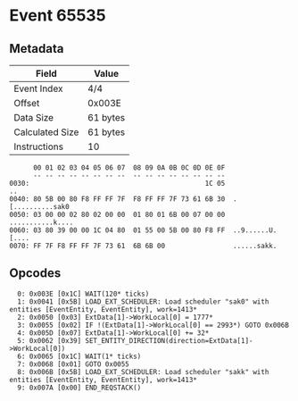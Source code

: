 # Event 65535

## Metadata

| Field           | Value    |
|-----------------|----------|
| Event Index     | 4/4      |
| Offset          | 0x003E   |
| Data Size       | 61 bytes |
| Calculated Size | 61 bytes |
| Instructions    | 10       |

```
      00 01 02 03 04 05 06 07  08 09 0A 0B 0C 0D 0E 0F
      -- -- -- -- -- -- -- --  -- -- -- -- -- -- -- --
0030:                                            1C 05                ..
0040: 80 5B 00 80 F8 FF FF 7F  F8 FF FF 7F 73 61 6B 30  .[..........sak0
0050: 03 00 00 02 80 02 00 00  01 80 01 6B 00 07 00 00  ...........k....
0060: 03 80 39 00 00 1C 04 80  01 55 00 5B 00 80 F8 FF  ..9......U.[....
0070: FF 7F F8 FF FF 7F 73 61  6B 6B 00                 ......sakk.     
```

## Opcodes

```
  0: 0x003E [0x1C] WAIT(120* ticks)
  1: 0x0041 [0x5B] LOAD_EXT_SCHEDULER: Load scheduler "sak0" with entities [EventEntity, EventEntity], work=1413*
  2: 0x0050 [0x03] ExtData[1]->WorkLocal[0] = 1777*
  3: 0x0055 [0x02] IF !(ExtData[1]->WorkLocal[0] == 2993*) GOTO 0x006B
  4: 0x005D [0x07] ExtData[1]->WorkLocal[0] += 32*
  5: 0x0062 [0x39] SET_ENTITY_DIRECTION(direction=ExtData[1]->WorkLocal[0])
  6: 0x0065 [0x1C] WAIT(1* ticks)
  7: 0x0068 [0x01] GOTO 0x0055
  8: 0x006B [0x5B] LOAD_EXT_SCHEDULER: Load scheduler "sakk" with entities [EventEntity, EventEntity], work=1413*
  9: 0x007A [0x00] END_REQSTACK()
```
